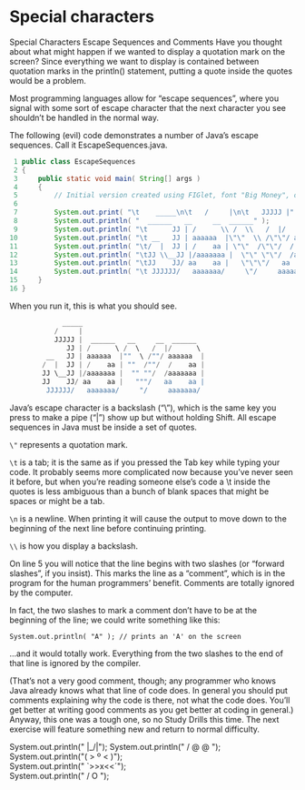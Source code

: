 # Special characters
<!--
print a box, an oval, and a diamond using *'s
********
*      *
*      *
*      *
*      *
********

  ***  
 *   *
*     *
*     *
 *   *
  *** 



print a picture of my cat
  |\_/|       
 / @ @ \      
( > º < )     
 `>>x<<´     
 /  O  \       

what does the following print?
System.out.print("*");
System.out.println("***");
System.out.print("****");
System.out.println("*");

What does the following line of code print?
System.out.printf("%s\n%s\n%s\n","@","@@","@@@");


print the following columns of values using \t and \r
Cost      Quantity   Total
$1,000.00   4       $4,000.00
$   50.00   8         $400.00
______________________________
TOTAL:      12      $4,400.00

-->
Special Characters
Escape Sequences and Comments
Have you thought about what might happen if we wanted to display a quotation mark on the screen? Since everything we want to display is contained between quotation marks in the println() statement, putting a quote inside the quotes would be a problem.

Most programming languages allow for “escape sequences”, where you signal with some sort of escape character that the next character you see shouldn’t be handled in the normal way.

The following (evil) code demonstrates a number of Java’s escape sequences. Call it EscapeSequences.java.

```java
 1 public class EscapeSequences
 2 {
 3     public static void main( String[] args )
 4     {
 5         // Initial version created using FIGlet, font "Big Money", oriented southwest
 6 
 7         System.out.print( "\t    _____\n\t   /     |\n\t   JJJJJ |" );
 8         System.out.println( "  ______   __     __  ______" );
 9         System.out.println( "\t      JJ | /      \\ /  \\   /  |/      \\" );
10         System.out.println( "\t __   JJ | aaaaaa  |\"\"  \\ /\"\"/ aaaaaa  |" );
11         System.out.println( "\t/  |  JJ | /    aa | \"\"  /\"\"/  /    aa |" );
12         System.out.println( "\tJJ \\__JJ |/aaaaaaa |  \"\" \"\"/  /aaaaaaa |" );
13         System.out.println( "\tJJ    JJ/ aa    aa |   \"\"\"/   aa    aa |" );
14         System.out.println( "\t JJJJJJ/   aaaaaaa/     \"/     aaaaaaa/" );
15     }
16 }
```

When you run it, this is what you should see.

``` java
             _____
           /     |
           JJJJJ |  ______   __     __  ______
              JJ | /      \ /  \   /  |/      \
         __   JJ | aaaaaa  |""  \ /""/ aaaaaa  |
        /  |  JJ | /    aa | ""  /""/  /    aa |
        JJ \__JJ |/aaaaaaa |  "" ""/  /aaaaaaa |
        JJ    JJ/ aa    aa |   """/   aa    aa |
         JJJJJJ/   aaaaaaa/     "/     aaaaaaa/
```

Java’s escape character is a backslash (“\”), which is the same key you press to make a pipe (“|”) show up but without holding Shift. All escape sequences in Java must be inside a set of quotes.

 

```\"``` represents a quotation mark.

```\t``` is a tab; it is the same as if you pressed the Tab key while typing your code. It probably seems more complicated now because you’ve never seen it before, but when you’re reading someone else’s code a \t inside the quotes is less ambiguous than a bunch of blank spaces that might be spaces or might be a tab.

```\n``` is a newline. When printing it will cause the output to move down to the beginning of the next line before continuing printing.

```\\``` is how you display a backslash.

On line 5 you will notice that the line begins with two slashes (or “forward slashes”, if you insist). This marks the line as a “comment”, which is in the program for the human programmers’ benefit. Comments are totally ignored by the computer.

In fact, the two slashes to mark a comment don’t have to be at the beginning of the line; we could write something like this:

```System.out.println( "A" ); // prints an 'A' on the screen```

…and it would totally work. Everything from the two slashes to the end of that line is ignored by the compiler.

(That’s not a very good comment, though; any programmer who knows Java already knows what that line of code does. In general you should put comments explaining why the code is there, not what the code does. You’ll get better at writing good comments as you get better at coding in general.)
Anyway, this one was a tough one, so no Study Drills this time. The next exercise will feature something new and return to normal difficulty.


System.out.println("  |\_/|");
System.out.println(" / @ @ \");       
System.out.println("( > º < )");       
System.out.println(" `>>x<<´");      
System.out.println(" /  O  \");    
